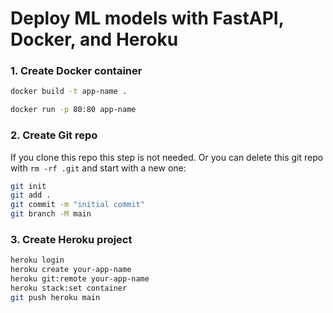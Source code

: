# Deploy ML models with FastAPI, Docker, and Heroku


### 1. Create Docker container

```bash
docker build -t app-name .

docker run -p 80:80 app-name
```

### 2. Create Git repo

If you clone this repo this step is not needed. Or you can delete this git repo with `rm -rf .git` and start with a new one:

```bash
git init
git add .
git commit -m "initial commit"
git branch -M main
```

### 3. Create Heroku project

```bash
heroku login
heroku create your-app-name
heroku git:remote your-app-name
heroku stack:set container
git push heroku main
```
